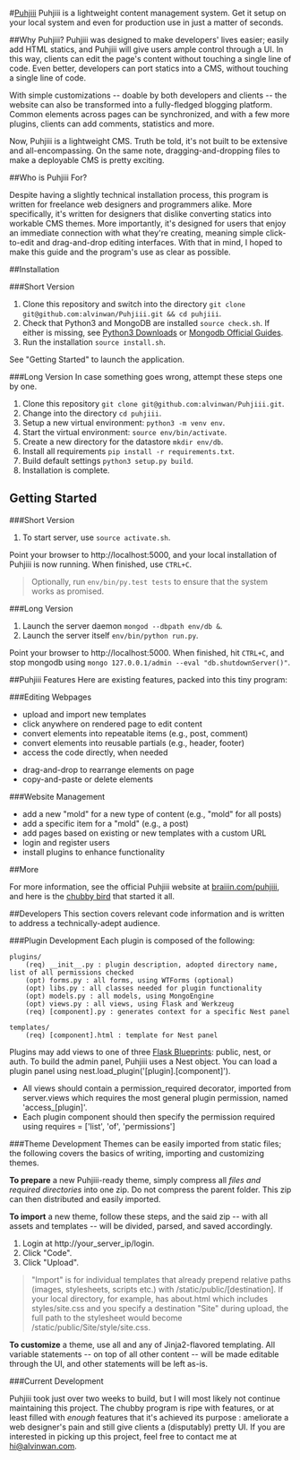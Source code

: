 #[Puhjiii](http://braiiin.com/puhjiii)
Puhjiii is a lightweight content management system. Get it setup on your local system and even for production use in just a matter of seconds.

##Why Puhjiii?
Puhjiii was designed to make developers' lives easier; easily add HTML statics, and Puhjiii will give users ample control through a UI. In this way, clients can edit the page's content without touching a single line of code. Even better, developers can port statics into a CMS, without touching a single line of code.

With simple customizations -- doable by both developers and clients -- the website can also be transformed into a fully-fledged blogging platform. Common elements across pages can be synchronized, and with a few more plugins, clients can add comments, statistics and more.

Now, Puhjiii is a lightweight CMS. Truth be told, it's not built to be extensive and all-encompassing. On the same note, dragging-and-dropping files to make a deployable CMS is pretty exciting.

##Who is Puhjiii For?

Despite having a slightly technical installation process, this program is written for freelance web designers and programmers alike. More specifically, it's written for designers that dislike converting statics into workable CMS themes. More importantly, it's designed for users that enjoy an immediate connection with what they're creating, meaning simple click-to-edit and drag-and-drop editing interfaces. With that in mind, I hoped to make this guide and the program's use as clear as possible.

##Installation

###Short Version

1. Clone this repository and switch into the directory `git clone git@github.com:alvinwan/Puhjiii.git && cd puhjiii`.
2. Check that Python3 and MongoDB are installed `source check.sh`. If either is missing, see [Python3 Downloads](https://www.python.org/downloads/) or [Mongodb Official Guides](http://docs.mongodb.org/manual/installation/#installation-guides).
3. Run the installation `source install.sh`.

See "Getting Started" to launch the application.

###Long Version
In case something goes wrong, attempt these steps one by one.

1. Clone this repository `git clone git@github.com:alvinwan/Puhjiii.git`.
2. Change into the directory `cd puhjiii`.
3. Setup a new virtual environment: `python3 -m venv env`.
4. Start the virtual environment: `source env/bin/activate`.
5. Create a new directory for the datastore `mkdir env/db`.
6. Install all requirements `pip install -r requirements.txt`.
7. Build default settings `python3 setup.py build`.
8. Installation is complete.

## Getting Started

###Short Version

1. To start server, use `source activate.sh`.

Point your browser to http://localhost:5000, and your local installation of Puhjiii is now running. When finished, use `CTRL+C`.

> Optionally, run `env/bin/py.test tests` to ensure that the system works as promised.

###Long Version

1. Launch the server daemon `mongod --dbpath env/db &`.
2. Launch the server itself `env/bin/python run.py`.

Point your browser to http://localhost:5000. When finished, hit `CTRL+C`, and stop mongodb using `mongo 127.0.0.1/admin --eval "db.shutdownServer()"`.

##Puhjiii Features
Here are existing features, packed into this tiny program:

###Editing Webpages
+ upload and import new templates
+ click anywhere on rendered page to edit content
+ convert elements into repeatable items (e.g., post, comment)
+ convert elements into reusable partials (e.g., header, footer)
+ access the code directly, when needed
- drag-and-drop to rearrange elements on page
- copy-and-paste or delete elements

###Website Management
+ add a new "mold" for a new type of content (e.g., "mold" for all posts)
+ add a specific item for a "mold" (e.g., a post)
+ add pages based on existing or new templates with a custom URL
+ login and register users
+ install plugins to enhance functionality

##More

For more information, see the official Puhjiii website at [braiiin.com/puhjiii](http://braiiin.com/puhjiii), and here is the [chubby bird](http://drbl.in/oRxN) that started it all.

##Developers
This section covers relevant code information and is written to address a technically-adept audience.

###Plugin Development
Each plugin is composed of the following:

```
plugins/
    (req) __init__.py : plugin description, adopted directory name, list of all permissions checked
    (opt) forms.py : all forms, using WTForms (optional)
    (opt) libs.py : all classes needed for plugin functionality
    (opt) models.py : all models, using MongoEngine
    (opt) views.py : all views, using Flask and Werkzeug
    (req) [component].py : generates context for a specific Nest panel

templates/
    (req) [component].html : template for Nest panel
```

Plugins may add views to one of three [Flask Blueprints](http://flask.pocoo.org/docs/0.10/blueprints/): public, nest, or auth. To build the admin panel, Puhjiii uses a Nest object. You can load a plugin panel using nest.load_plugin('[plugin].[component]').

- All views should contain a permission_required decorator, imported from server.views which requires the most general plugin permission, named 'access_[plugin]'.
- Each plugin component should then specify the permission required using requires = ['list', 'of', 'permissions']

###Theme Development
Themes can be easily imported from static files; the following covers the basics of writing, importing and customizing themes.

**To prepare** a new Puhjiii-ready theme, simply compress all *files and required directories* into one zip. Do not compress the parent folder. This zip can then distributed and easily imported.

**To import** a new theme, follow these steps, and the said zip -- with all assets and templates -- will be divided, parsed, and saved accordingly.

1. Login at http://your_server_ip/login.
2. Click "Code".
3. Click "Upload".

> "Import" is for individual templates that already prepend relative paths (images, stylesheets, scripts etc.) with /static/public/[destination]. If your local directory, for example, has about.html which includes styles/site.css and you specify a destination "Site" during upload, the full path to the stylesheet would become /static/public/Site/style/site.css.

**To customize** a theme, use all and any of Jinja2-flavored templating. All variable statements -- on top of all other content -- will be made editable through the UI, and other statements will be left as-is.

###Current Development

Puhjiii took just over two weeks to build, but I will most likely not continue maintaining this project. The chubby program is ripe with features, or at least filled with *enough* features that it's achieved its purpose : ameliorate a web designer's pain and still give clients a (disputably) pretty UI. If you are interested in picking up this project, feel free to contact me at hi@alvinwan.com.